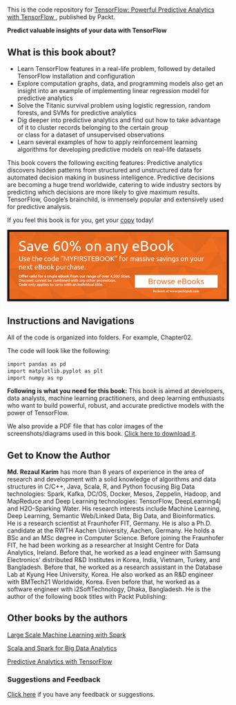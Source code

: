 # 

<a href="https://prod.packtpub.com/in/big-data-and-business-intelligence/tensorflow-powerful-predictive-analytics-tensorflow?utm_source=github&utm_medium=repository&utm_campaign="><img src="https://prod.packtpub.com/in/big-data-and-business-intelligence/tensorflow-powerful-predictive-analytics-tensorflow" alt="" height="256px" align="right"></a>

This is the code repository for [TensorFlow: Powerful Predictive Analytics with TensorFlow	](https://prod.packtpub.com/in/big-data-and-business-intelligence/tensorflow-powerful-predictive-analytics-tensorflow?utm_source=github&utm_medium=repository&utm_campaign=), published by Packt.

**Predict valuable insights of your data with TensorFlow**

## What is this book about?
* Learn TensorFlow features in a real-life problem, followed by detailed TensorFlow installation and configuration
* Explore computation graphs, data, and programming models also get an insight into an example of implementing linear regression 
  model for predictive analytics
* Solve the Titanic survival problem using logistic regression, random forests, and SVMs for predictive analytics
* Dig deeper into predictive analytics and find out how to take advantage of it to cluster records belonging to the certain group   
  or class for a dataset of unsupervised observations
* Learn several examples of how to apply reinforcement learning algorithms for developing predictive models on real-life datasets

This book covers the following exciting features:
Predictive analytics discovers hidden patterns from structured and unstructured data for automated decision making in business intelligence. Predictive decisions are becoming a huge trend worldwide, catering to wide industry sectors by predicting which decisions are more likely to give maximum results. TensorFlow, Google’s brainchild, is immensely popular and extensively used for predictive analysis.

If you feel this book is for you, get your [copy](https://www.amazon.com/dp/1789136911) today!

<a href="https://www.packtpub.com/?utm_source=github&utm_medium=banner&utm_campaign=GitHubBanner"><img src="https://raw.githubusercontent.com/PacktPublishing/GitHub/master/GitHub.png" 
alt="https://www.packtpub.com/" border="5" /></a>

## Instructions and Navigations
All of the code is organized into folders. For example, Chapter02.

The code will look like the following:
```
import pandas as pd
import matplotlib.pyplot as plt
import numpy as np
```

**Following is what you need for this book:**
This book is aimed at developers, data analysts, machine learning practitioners, and deep learning enthusiasts who want to build powerful, robust, and accurate predictive models with the power of TensorFlow.

We also provide a PDF file that has color images of the screenshots/diagrams used in this book. [Click here to download it]().

## Get to Know the Author
**Md. Rezaul Karim**
has more than 8 years of experience in the area of research and development with a solid knowledge of algorithms and data structures in C/C++, Java, Scala, R, and Python focusing Big Data technologies: Spark, Kafka, DC/OS, Docker, Mesos, Zeppelin, Hadoop, and MapReduce and Deep Learning technologies: TensorFlow, DeepLearning4j and H2O-Sparking Water. His research interests include Machine Learning, Deep Learning, Semantic Web/Linked Data, Big Data, and Bioinformatics. He is a research scientist at Fraunhofer FIT, Germany. He is also a Ph.D. candidate at the RWTH Aachen University, Aachen, Germany. He holds a BSc and an MSc degree in Computer Science. Before joining the Fraunhofer FIT, he had been working as a researcher at Insight Centre for Data Analytics, Ireland. Before that, he worked as a lead engineer with Samsung Electronics' distributed R&D Institutes in Korea, India, Vietnam, Turkey, and Bangladesh. Before that, he worked as a research assistant in the Database Lab at Kyung Hee University, Korea. He also worked as an R&D engineer with BMTech21 Worldwide, Korea. Even before that, he worked as a software engineer with i2SoftTechnology, Dhaka, Bangladesh. He is the author of the following book titles with Packt Publishing:

## Other books by the authors
[Large Scale Machine Learning with Spark ](https://prod.packtpub.com/in/big-data-and-business-intelligence/large-scale-machine-learning-spark?utm_source=github&utm_medium=repository&utm_campaign=)

[Scala and Spark for Big Data Analytics ](https://prod.packtpub.com/in/big-data-and-business-intelligence/scala-and-spark-big-data-analytics?utm_source=github&utm_medium=repository&utm_campaign=)

[Predictive Analytics with TensorFlow ](https://prod.packtpub.com/in/big-data-and-business-intelligence/predictive-analytics-tensorflow?utm_source=github&utm_medium=repository&utm_campaign=)


### Suggestions and Feedback
[Click here](https://docs.google.com/forms/d/e/1FAIpQLSdy7dATC6QmEL81FIUuymZ0Wy9vH1jHkvpY57OiMeKGqib_Ow/viewform) if you have any feedback or suggestions.


